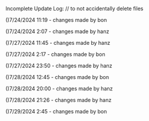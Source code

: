 Incomplete Update Log: 
// to not accidentally delete files

()7/24/2024 11:19 - changes made by bon

()7/24/2024 2:07 - changes made by hanz

()7/27/2024 11:45 - changes made by hanz

()7/27/2024 2:17 - changes made by bon

()7/27/2024 23:50 - changes made by hanz

()7/28/2024 12:45 - changes made by bon

()7/28/2024 20:00 - changes made by hanz

()7/28/2024 21:26 - changes made by hanz

()7/29/2024 2:45 - changes made by bon
